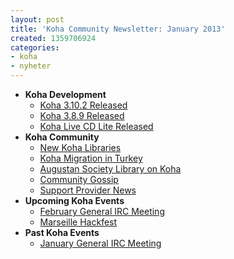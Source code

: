 ```yaml
---
layout: post
title: 'Koha Community Newsletter: January 2013'
created: 1359706924
categories:
- koha
- nyheter
---
```

<ul>
<li><strong>Koha Development</strong>
<ul>
<li><a href="http://koha-community.org/koha-community-newsletter-january-2013/#3102">Koha 3.10.2 Released</a></li>
<li><a href="http://koha-community.org/koha-community-newsletter-january-2013/#389">Koha 3.8.9 Released</a></li>
<li><a href="http://koha-community.org/koha-community-newsletter-january-2013/#livecd">Koha Live CD Lite Released</a></li>
</ul>
</li>
<li><strong>Koha Community</strong>
<ul>
<li><a href="http://koha-community.org/koha-community-newsletter-january-2013/#newlibs">New Koha Libraries</a></li>
<li><a href="http://koha-community.org/koha-community-newsletter-january-2013/#turkey">Koha Migration in Turkey</a></li>
<li><a href="http://koha-community.org/koha-community-newsletter-january-2013/#augustan">Augustan Society Library on Koha</a></li>
<li><a href="http://koha-community.org/koha-community-newsletter-january-2013/#gossip">Community Gossip</a></li>
<li><a href="http://koha-community.org/koha-community-newsletter-january-2013/#provider">Support Provider News</a></li>
</ul>
</li>
<li><strong>Upcoming Koha Events</strong>
<ul>
<li><a href="http://koha-community.org/koha-community-newsletter-january-2013/#mtgfeb">February General IRC Meeting</a></li>
<li><a href="http://koha-community.org/koha-community-newsletter-january-2013/#marseille">Marseille Hackfest</a></li>
</ul>
</li>
<li><strong>Past Koha Events</strong>
<ul>
<li><a href="http://koha-community.org/koha-community-newsletter-january-2013/#mtgjan">January General IRC Meeting</a></li>
</ul>
</li>
</ul>
